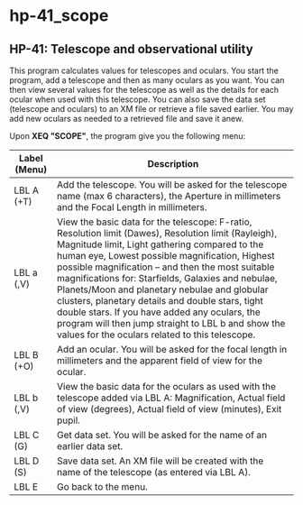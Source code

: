 # hp-41_scope
## HP-41: Telescope and observational utility

This program calculates values for telescopes and oculars. You start the program, add a telescope and then as many oculars as you want. You can then view several values for the telescope as well as the details for each ocular when used with this telescope. You can also save the data set (telescope and oculars) to an XM file or retrieve a file saved earlier. You may add new oculars as needed to a retrieved file and save it anew.

Upon **XEQ "SCOPE"**, the program give you the following menu:

Label (Menu)	|Description
----------------|-----------
LBL A (+T)	|Add the telescope. You will be asked for the telescope name (max 6 characters), the Aperture in millimeters and the Focal Length in millimeters.
LBL a (,V)	|View the basic data for the telescope: F-ratio, Resolution limit (Dawes), Resolution limit (Rayleigh), Magnitude limit, Light gathering compared to the human eye, Lowest possible magnification, Highest possible magnification – and then the most suitable magnifications for: Starfields, Galaxies and nebulae, Planets/Moon and planetary nebulae and globular clusters, planetary details and double stars, tight double stars. If you have added any oculars, the program will then jump straight to LBL b and show the values for the oculars related to this telescope.
LBL B (+O)	|Add an ocular. You will be asked for the focal length in millimeters and the apparent field of view for the ocular.
LBL b (,V)	|View the basic data for the oculars as used with the telescope added via LBL A: Magnification, Actual field of view (degrees), Actual field of view (minutes), Exit pupil.
LBL C (G)	|Get data set. You will be asked for the name of an earlier data set.
LBL D (S)	|Save data set. An XM file will be created with the name of the telescope (as entered via LBL A).
LBL E	|Go back to the menu.
